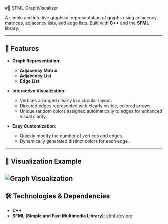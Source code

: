 #🌟 SFML-GraphVisualizer

A simple and intuitive graphical representation of graphs using adjacency matrices, adjacency lists, and edge lists. Built with **C++** and the **SFML** library.

---

## 🚀 Features

- **Graph Representation**:
  - **Adjacency Matrix**
  - **Adjacency List**
  - **Edge List**

- **Interactive Visualization**:
  - Vertices arranged clearly in a circular layout.
  - Directed edges represented with clearly visible, colored arrows.
  - Unique random colors assigned automatically to edges for enhanced visual clarity.

- **Easy Customization**:
  - Quickly modify the number of vertices and edges.
  - Dynamically generated distinct colors for each edge.

---

## 🎨 Visualization Example

![Graph Visualization](<Your-Image-Link-Here>)
---

## 🛠️ Technologies & Dependencies

- **C++**
- **SFML (Simple and Fast Multimedia Library)**: [sfml-dev.org](https://www.sfml-dev.org)
